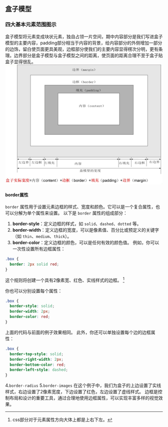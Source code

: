 ## 盒子模型
### 四大基本元素范围图示
盒子模型将元素变成块状元素，独自占领一片空间，期中内容部分是我们写进盒子模型的主要内容，padding部分相当于内容的背景，给内容部分的外侧增加一部分的边饰，留白使页面更具美观，边框部分使我们的主要内容显得楞次分明，更有条理。边界部分是盒子模型与盒子模型之间的距离，使页面的距离合理不至于盒子贴盒子显得很乱。
![输入图片说明](/imgs/2024-05-13/FT7AUCe2rvBbSaLr.jpeg)
#### border属性
`border` 属性用于设置元素边框的样式、宽度和颜色。它可以是一个复合属性，也可以分解为单个属性来设置。
以下是 `border` 属性的组成部分：
1. **border-style**：定义边框的样式，如 `solid`、`dashed`、`dotted` 等。
2. **border-width**：定义边框的宽度，可以是像素值、百分比或预定义的关键字（如 `thin`、`medium`、`thick`）。
3. **border-color**：定义边框的颜色，可以是任何有效的颜色值。
例如，你可以一次性设置所有边框属性：
```css
.box {
  border: 2px solid red;
}
```
这个规则将创建一个具有2像素宽、红色、实线样式的边框。 [^脚注] 

 
你也可以分别设置每个属性：
```css
.box {
  border-style: solid;
  border-width: 2px;
  border-color: red;
}
```
上面的代码与前面的例子效果相同。
此外，你还可以单独设置每个边的边框属性：
```css
.box {
  border-top-style: solid;
  border-right-width: 2px;
  border-bottom-color: red;
  border-left-style: dashed;
}
```
4.``border-radius``
5.``border-images``
在这个例子中，我们为盒子的上边设置了实线样式，右边设置了2像素宽度，下边设置了红色，左边设置了虚线样式。
边框是控制布局和设计的重要工具，通过合理地使用边框属性，可以实现丰富多样的视觉效果。

[^脚注]:css部分对于元素属性方向大体上都是上右下左。
<!--stackedit_data:
eyJoaXN0b3J5IjpbMTI5MzEwNTI3NCwtNDE4OTkxMTE3XX0=
-->